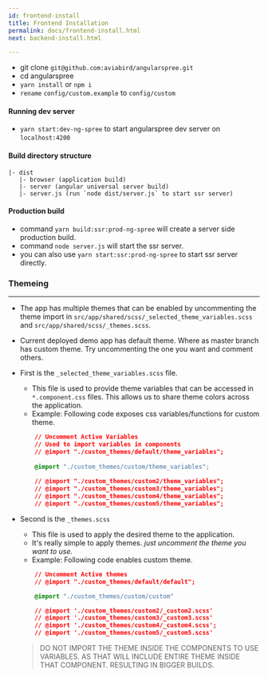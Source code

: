 ```yaml
---
id: frontend-install
title: Frontend Installation
permalink: docs/frontend-install.html
next: backend-install.html

---
```


- git clone `git@github.com:aviabird/angularspree.git`
- cd angularspree
- `yarn install` or `npm i`
- `rename` `config/custom.example` to `config/custom`

#### Running dev server
- `yarn start:dev-ng-spree` to start angularspree dev server on `localhost:4200`

#### Build directory structure
    |- dist
       |- browser (application build)
       |- server (angular universal server build)
       |- server.js (run `node dist/server.js` to start ssr server)

#### Production build
- command `yarn build:ssr:prod-ng-spree` will create a server side production build.
- command `node server.js` will start the ssr server.
- you can also use `yarn start:ssr:prod-ng-spree` to start ssr server directly.

### Themeing
----
- The app has multiple themes that can be enabled by uncommenting the theme import in `src/app/shared/scss/_selected_theme_variables.scss` and `src/app/shared/scss/_themes.scss`.
- Current deployed demo app has default theme. Where as master branch has custom theme. Try uncommenting the one you want and comment others.
- First is the `_selected_theme_variables.scss` file.
    - This file is used to provide theme variables that can be accessed in `*.component.css` files. This allows us to share theme colors across the application.
    - Example: Following code exposes css variables/functions for custom theme.
    ```css
        // Uncomment Active Variables
        // Used to import variables in components
        // @import "./custom_themes/default/theme_variables";
        
        @import "./custom_themes/custom/theme_variables";
        
        // @import "./custom_themes/custom2/theme_variables";
        // @import "./custom_themes/custom3/theme_variables";
        // @import "./custom_themes/custom4/theme_variables";
        // @import "./custom_themes/custom5/theme_variables";
    ```
- Second is the `_themes.scss`
    - This file is used to apply the desired theme to the application.
    - It's really simple to apply themes. *just uncomment the theme you want to use.*
    - Example: Following code enables custom theme.
    ```css
        // Uncomment Active themes
        // @import "./custom_themes/default/default";

        @import "./custom_themes/custom/custom"

        // @import './custom_themes/custom2/_custom2.scss'
        // @import './custom_themes/custom3/_custom3.scss'
        // @import './custom_themes/custom4/_custom4.scss';
        // @import './custom_themes/custom5/_custom5.scss'
    ```

    > DO NOT IMPORT THE THEME INSIDE THE COMPONENTS TO USE VARIABLES. AS THAT WILL INCLUDE ENTIRE THEME INSIDE THAT COMPONENT. RESULTING IN BIGGER BUILDS.
